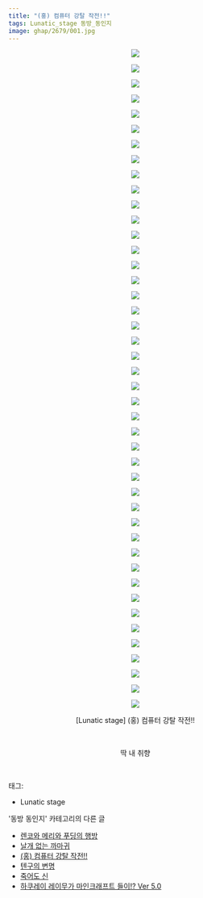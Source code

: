 ```yaml
---
title: "(홍) 컴퓨터 강탈 작전!!"
tags: Lunatic_stage 동방_동인지
image: ghap/2679/001.jpg
---
```

<div class="article">
<p style="text-align: center; clear: none; float: none;"><img src="{{ site.nasurl }}/ghap/2679/001.jpg"/></p>
<p style="text-align: center; clear: none; float: none;"><img src="{{ site.nasurl }}/ghap/2679/002.jpg"/></p>
<p style="text-align: center; clear: none; float: none;"><img src="{{ site.nasurl }}/ghap/2679/003.jpg"/></p>
<p style="text-align: center; clear: none; float: none;"><img src="{{ site.nasurl }}/ghap/2679/004.jpg"/></p>
<p style="text-align: center; clear: none; float: none;"><img src="{{ site.nasurl }}/ghap/2679/005.jpg"/></p>
<p style="text-align: center; clear: none; float: none;"><img src="{{ site.nasurl }}/ghap/2679/006.jpg"/></p>
<p style="text-align: center; clear: none; float: none;"><img src="{{ site.nasurl }}/ghap/2679/007.jpg"/></p>
<p style="text-align: center; clear: none; float: none;"><img src="{{ site.nasurl }}/ghap/2679/008.jpg"/></p>
<p style="text-align: center; clear: none; float: none;"><img src="{{ site.nasurl }}/ghap/2679/009.jpg"/></p>
<p style="text-align: center; clear: none; float: none;"><img src="{{ site.nasurl }}/ghap/2679/010.jpg"/></p>
<p style="text-align: center; clear: none; float: none;"><img src="{{ site.nasurl }}/ghap/2679/011.jpg"/></p>
<p style="text-align: center; clear: none; float: none;"><img src="{{ site.nasurl }}/ghap/2679/012.jpg"/></p>
<p style="text-align: center; clear: none; float: none;"><img src="{{ site.nasurl }}/ghap/2679/013.jpg"/></p>
<p style="text-align: center; clear: none; float: none;"><img src="{{ site.nasurl }}/ghap/2679/014.jpg"/></p>
<p style="text-align: center; clear: none; float: none;"><img src="{{ site.nasurl }}/ghap/2679/015.jpg"/></p>
<p style="text-align: center; clear: none; float: none;"><img src="{{ site.nasurl }}/ghap/2679/016.jpg"/></p>
<p style="text-align: center; clear: none; float: none;"><img src="{{ site.nasurl }}/ghap/2679/017.jpg"/></p>
<p style="text-align: center; clear: none; float: none;"><img src="{{ site.nasurl }}/ghap/2679/018.jpg"/></p>
<p style="text-align: center; clear: none; float: none;"><img src="{{ site.nasurl }}/ghap/2679/019.jpg"/></p>
<p style="text-align: center; clear: none; float: none;"><img src="{{ site.nasurl }}/ghap/2679/020.jpg"/></p>
<p style="text-align: center; clear: none; float: none;"><img src="{{ site.nasurl }}/ghap/2679/021.jpg"/></p>
<p style="text-align: center; clear: none; float: none;"><img src="{{ site.nasurl }}/ghap/2679/022.jpg"/></p>
<p style="text-align: center; clear: none; float: none;"><img src="{{ site.nasurl }}/ghap/2679/023.jpg"/></p>
<p style="text-align: center; clear: none; float: none;"><img src="{{ site.nasurl }}/ghap/2679/024.jpg"/></p>
<p style="text-align: center; clear: none; float: none;"><img src="{{ site.nasurl }}/ghap/2679/025.jpg"/></p>
<p style="text-align: center; clear: none; float: none;"><img src="{{ site.nasurl }}/ghap/2679/026.jpg"/></p>
<p style="text-align: center; clear: none; float: none;"><img src="{{ site.nasurl }}/ghap/2679/027.jpg"/></p>
<p style="text-align: center; clear: none; float: none;"><img src="{{ site.nasurl }}/ghap/2679/028.jpg"/></p>
<p style="text-align: center; clear: none; float: none;"><img src="{{ site.nasurl }}/ghap/2679/029.jpg"/></p>
<p style="text-align: center; clear: none; float: none;"><img src="{{ site.nasurl }}/ghap/2679/030.jpg"/></p>
<p style="text-align: center; clear: none; float: none;"><img src="{{ site.nasurl }}/ghap/2679/031.jpg"/></p>
<p style="text-align: center; clear: none; float: none;"><img src="{{ site.nasurl }}/ghap/2679/032.jpg"/></p>
<p style="text-align: center; clear: none; float: none;"><img src="{{ site.nasurl }}/ghap/2679/033.jpg"/></p>
<p style="text-align: center; clear: none; float: none;"><img src="{{ site.nasurl }}/ghap/2679/034.jpg"/></p>
<p style="text-align: center; clear: none; float: none;"><img src="{{ site.nasurl }}/ghap/2679/035.jpg"/></p>
<p style="text-align: center; clear: none; float: none;"><img src="{{ site.nasurl }}/ghap/2679/036.jpg"/></p>
<p style="text-align: center; clear: none; float: none;"><img src="{{ site.nasurl }}/ghap/2679/037.jpg"/></p>
<p style="text-align: center; clear: none; float: none;"><img src="{{ site.nasurl }}/ghap/2679/038.jpg"/></p>
<p style="text-align: center; clear: none; float: none;"><img src="{{ site.nasurl }}/ghap/2679/039.jpg"/></p>
<p style="text-align: center; clear: none; float: none;"><img src="{{ site.nasurl }}/ghap/2679/040.jpg"/></p>
<p style="text-align: center; clear: none; float: none;"><img src="{{ site.nasurl }}/ghap/2679/041.jpg"/></p>
<p style="text-align: center; clear: none; float: none;"><img src="{{ site.nasurl }}/ghap/2679/042.jpg"/></p>
<p style="text-align: center; clear: none; float: none;"><img src="{{ site.nasurl }}/ghap/2679/043.jpg"/></p>
<p style="text-align: center; clear: none; float: none;"><img src="{{ site.nasurl }}/ghap/2679/044.jpg"/></p>
<p style="text-align: center; clear: none; float: none;">[Lunatic stage] (홍) 컴퓨터 강탈 작전!!</p>
<p style="text-align: center; clear: none; float: none;"><br/></p>
<p style="text-align: center; clear: none; float: none;">딱 내 취향</p>
<p><br/></p>
</div><div class="tagTrail">
<p>태그: </p>
<ul>
<li>Lunatic stage</li>
</ul>
</div><div class="another">
<p>'동방 동인지' 카테고리의 다른 글</p>
<ul>
<li><a href="/2016-10-26-ghap_2683">렌코와 메리와 푸딩의 행방</a></li>
<li><a href="/2016-10-25-ghap_2680">날개 없는 까마귀</a></li>
<li><a href="/2016-10-25-ghap_2679">(홍) 컴퓨터 강탈 작전!!</a></li>
<li><a href="/2016-10-25-ghap_2678">텐구의 변명</a></li>
<li><a href="/2016-10-24-ghap_2677">죽어도 신</a></li>
<li><a href="/2016-10-24-ghap_2676">하쿠레이 레이무가 마인크래프트 들이!? Ver 5.0</a></li>
</ul>
</div><div class="cb_module cb_fluid">
<div class="cb_wrt cb_profile">
</div><!-- commentList close -->
</div>